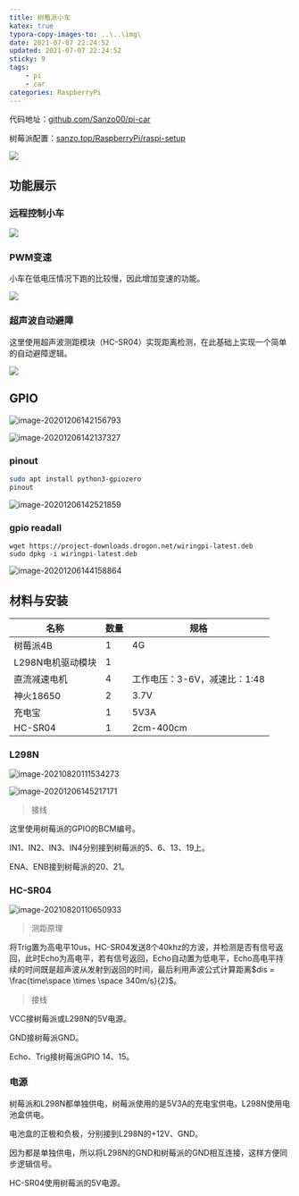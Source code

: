 ```yaml
---
title: 树莓派小车
katex: true
typora-copy-images-to: ..\..\img\
date: 2021-07-07 22:24:52
updated: 2021-07-07 22:24:52
sticky: 9
tags:
	- pi
	- car
categories: RaspberryPi
---
```




<!-- more -->



代码地址：[github.com/Sanzo00/pi-car](https://github.com/Sanzo00/pi-car)

树莓派配置：[sanzo.top/RaspberryPi/raspi-setup](https://sanzo.top/RaspberryPi/raspi-setup)

![](../../img/pi/car.jpg)

## 功能展示

### 远程控制小车

![](../../img/pi/remote-control-car.gif)







### PWM变速

小车在低电压情况下跑的比较慢，因此增加变速的功能。

![](../../img/pi/pwm-speed-control.png)



### 超声波自动避障

这里使用超声波测距模块（HC-SR04）实现距离检测，在此基础上实现一个简单的自动避障逻辑。

![](../../img/pi/auto-direction.gif)



## GPIO

![image-20201206142156793](../../img/pi/image-20201206142156793.png)

![image-20201206142137327](../../img/pi/image-20201206142137327.png)

### pinout

```bash
sudo apt install python3-gpiozero
pinout
```



![image-20201206142521859](../../img/pi/image-20201206142521859.png)



### gpio readall

```
wget https://project-downloads.drogon.net/wiringpi-latest.deb
sudo dpkg -i wiringpi-latest.deb
```

![image-20201206144158864](../../img/pi/image-20201206144158864.png)





## 材料与安装

| 名称              | 数量 | 规格                         |
| ----------------- | ---- | ---------------------------- |
| 树莓派4B          | 1    | 4G                           |
| L298N电机驱动模块 | 1    |                              |
| 直流减速电机      | 4    | 工作电压：3-6V，减速比：1:48 |
| 神火18650         | 2    | 3.7V                         |
| 充电宝            | 1    | 5V3A                         |
| HC-SR04           | 1    | 2cm-400cm                    |



### L298N

![image-20210820111534273](../../img/pi/image-20210820111534273.png)

![image-20201206145217171](../../img/pi/image-20201206145217171.png)

> 接线

这里使用树莓派的GPIO的BCM编号。

IN1、IN2、IN3、IN4分别接到树莓派的5、6、13、19上。

ENA、ENB接到树莓派的20、21。



### HC-SR04

![image-20210820110650933](../../img/pi/image-20210820110650933.png)

> 测距原理

将Trig置为高电平10us，HC-SR04发送8个40khz的方波，并检测是否有信号返回，此时Echo为高电平，若有信号返回，Echo自动置为低电平，Echo高电平持续的时间既是超声波从发射到返回的时间，最后利用声波公式计算距离$dis = \frac{time\space \times \space 340m/s}{2}$。



> 接线

VCC接树莓派或L298N的5V电源。

GND接树莓派GND。

Echo、Trig接树莓派GPIO 14、15。



### 电源

树莓派和L298N都单独供电，树莓派使用的是5V3A的充电宝供电，L298N使用电池盒供电。

电池盒的正极和负极，分别接到L298N的+12V、GND。

因为都是单独供电，所以将L298N的GND和树莓派的GND相互连接，这样方便同步逻辑信号。

HC-SR04使用树莓派的5V电源。



<!-- Q.E.D. -->
